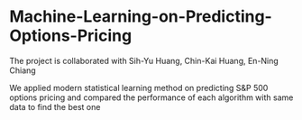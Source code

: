 # Machine-Learning-on-Predicting-Options-Pricing

The project is collaborated with Sih-Yu Huang, Chin-Kai Huang, En-Ning Chiang

We applied modern statistical learning method on predicting S&P 500 options pricing and compared the performance of each algorithm with same data to find the best one
